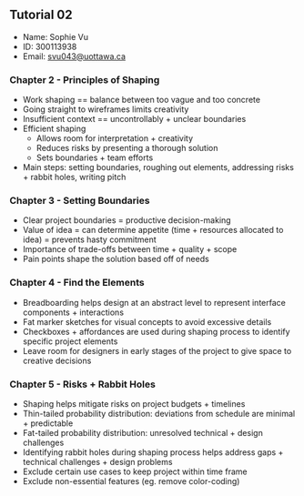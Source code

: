 ## Tutorial 02
* Name: Sophie Vu
* ID: 300113938
* Email: svu043@uottawa.ca

### Chapter 2 - Principles of Shaping

- Work shaping == balance between too vague and too concrete
- Going straight to wireframes limits creativity
- Insufficient context == uncontrollably + unclear boundaries
- Efficient shaping
    - Allows room for interpretation + creativity
    - Reduces risks by presenting a thorough solution
    - Sets boundaries + team efforts
- Main steps: setting boundaries, roughing out elements, addressing risks + rabbit holes, writing pitch

### Chapter 3 - Setting Boundaries

- Clear project boundaries = productive decision-making
- Value of idea = can determine appetite (time + resources allocated to idea) = prevents hasty commitment
- Importance of trade-offs between time + quality + scope
- Pain points shape the solution based off of needs

### Chapter 4 - Find the Elements

- Breadboarding helps design at an abstract level to represent interface components + interactions
- Fat marker sketches for visual concepts to avoid excessive details
- Checkboxes + affordances are used during shaping process to identify specific project elements
- Leave room for designers in early stages of the project to give space to creative decisions

### Chapter 5 - Risks + Rabbit Holes

- Shaping helps mitigate risks on project  budgets + timelines
- Thin-tailed probability distribution: deviations from schedule are minimal + predictable
- Fat-tailed probability distribution: unresolved technical + design challenges
- Identifying rabbit holes during shaping process helps address gaps + technical challenges + design problems
- Exclude certain use cases to keep project within time frame
- Exclude non-essential features (eg. remove color-coding)
